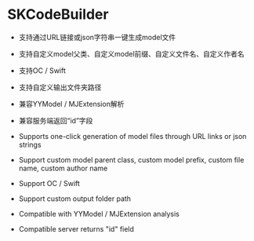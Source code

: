 
# SKCodeBuilder


- 支持通过URL链接或json字符串一键生成model文件
- 支持自定义model父类、自定义model前缀、自定义文件名、自定义作者名
- 支持OC / Swift
- 支持自定义输出文件夹路径
- 兼容YYModel / MJExtension解析
- 兼容服务端返回“id”字段

- Supports one-click generation of model files through URL links or json strings
- Support custom model parent class, custom model prefix, custom file name, custom author name
- Support OC / Swift
- Support custom output folder path
- Compatible with YYModel / MJExtension analysis
- Compatible server returns "id" field
